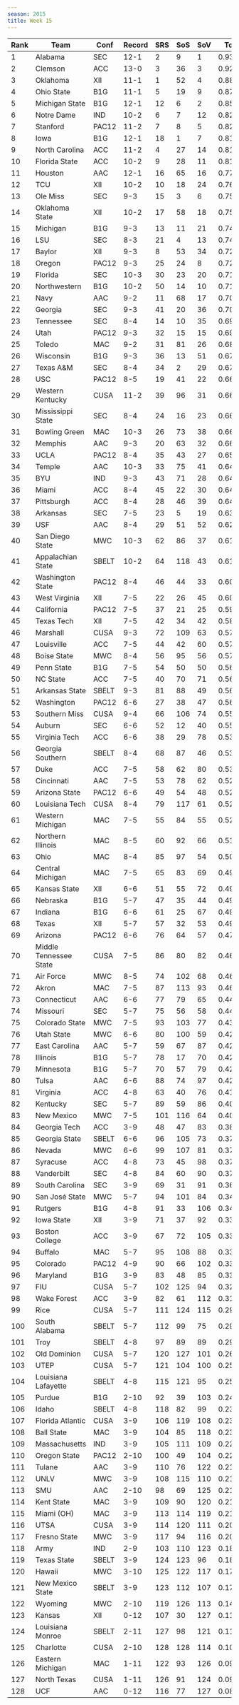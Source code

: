 ```yaml
---
season: 2015
title: Week 15
---
```

<table class="display"><thead><tr><th>Rank</th><th>Team</th><th>Conf</th><th>Record</th><th>SRS</th><th>SoS</th><th>SoV</th><th>Total</th></tr></thead><tbody>
<tr><td>1</td><td>Alabama</td><td>SEC</td><td>12-1</td><td>2</td><td>9</td><td>1</td><td>0.93349</td></tr>
<tr><td>2</td><td>Clemson</td><td>ACC</td><td>13-0</td><td>3</td><td>36</td><td>3</td><td>0.92013</td></tr>
<tr><td>3</td><td>Oklahoma</td><td>XII</td><td>11-1</td><td>1</td><td>52</td><td>4</td><td>0.88953</td></tr>
<tr><td>4</td><td>Ohio State</td><td>B1G</td><td>11-1</td><td>5</td><td>19</td><td>9</td><td>0.87618</td></tr>
<tr><td>5</td><td>Michigan State</td><td>B1G</td><td>12-1</td><td>12</td><td>6</td><td>2</td><td>0.85530</td></tr>
<tr><td>6</td><td>Notre Dame</td><td>IND</td><td>10-2</td><td>6</td><td>7</td><td>12</td><td>0.82333</td></tr>
<tr><td>7</td><td>Stanford</td><td>PAC12</td><td>11-2</td><td>7</td><td>8</td><td>5</td><td>0.82191</td></tr>
<tr><td>8</td><td>Iowa</td><td>B1G</td><td>12-1</td><td>18</td><td>1</td><td>7</td><td>0.81740</td></tr>
<tr><td>9</td><td>North Carolina</td><td>ACC</td><td>11-2</td><td>4</td><td>27</td><td>14</td><td>0.81487</td></tr>
<tr><td>10</td><td>Florida State</td><td>ACC</td><td>10-2</td><td>9</td><td>28</td><td>11</td><td>0.81293</td></tr>
<tr><td>11</td><td>Houston</td><td>AAC</td><td>12-1</td><td>16</td><td>65</td><td>16</td><td>0.77557</td></tr>
<tr><td>12</td><td>TCU</td><td>XII</td><td>10-2</td><td>10</td><td>18</td><td>24</td><td>0.76871</td></tr>
<tr><td>13</td><td>Ole Miss</td><td>SEC</td><td>9-3</td><td>15</td><td>3</td><td>6</td><td>0.75506</td></tr>
<tr><td>14</td><td>Oklahoma State</td><td>XII</td><td>10-2</td><td>17</td><td>58</td><td>18</td><td>0.75211</td></tr>
<tr><td>15</td><td>Michigan</td><td>B1G</td><td>9-3</td><td>13</td><td>11</td><td>21</td><td>0.74684</td></tr>
<tr><td>16</td><td>LSU</td><td>SEC</td><td>8-3</td><td>21</td><td>4</td><td>13</td><td>0.74030</td></tr>
<tr><td>17</td><td>Baylor</td><td>XII</td><td>9-3</td><td>8</td><td>53</td><td>34</td><td>0.72967</td></tr>
<tr><td>18</td><td>Oregon</td><td>PAC12</td><td>9-3</td><td>25</td><td>24</td><td>8</td><td>0.72406</td></tr>
<tr><td>19</td><td>Florida</td><td>SEC</td><td>10-3</td><td>30</td><td>23</td><td>20</td><td>0.71977</td></tr>
<tr><td>20</td><td>Northwestern</td><td>B1G</td><td>10-2</td><td>50</td><td>14</td><td>10</td><td>0.71013</td></tr>
<tr><td>21</td><td>Navy</td><td>AAC</td><td>9-2</td><td>11</td><td>68</td><td>17</td><td>0.70977</td></tr>
<tr><td>22</td><td>Georgia</td><td>SEC</td><td>9-3</td><td>41</td><td>20</td><td>36</td><td>0.70140</td></tr>
<tr><td>23</td><td>Tennessee</td><td>SEC</td><td>8-4</td><td>14</td><td>10</td><td>35</td><td>0.69279</td></tr>
<tr><td>24</td><td>Utah</td><td>PAC12</td><td>9-3</td><td>32</td><td>15</td><td>15</td><td>0.69145</td></tr>
<tr><td>25</td><td>Toledo</td><td>MAC</td><td>9-2</td><td>31</td><td>81</td><td>26</td><td>0.68027</td></tr>
<tr><td>26</td><td>Wisconsin</td><td>B1G</td><td>9-3</td><td>36</td><td>13</td><td>51</td><td>0.67318</td></tr>
<tr><td>27</td><td>Texas A&M</td><td>SEC</td><td>8-4</td><td>34</td><td>2</td><td>29</td><td>0.67273</td></tr>
<tr><td>28</td><td>USC</td><td>PAC12</td><td>8-5</td><td>19</td><td>41</td><td>22</td><td>0.66828</td></tr>
<tr><td>29</td><td>Western Kentucky</td><td>CUSA</td><td>11-2</td><td>39</td><td>96</td><td>31</td><td>0.66723</td></tr>
<tr><td>30</td><td>Mississippi State</td><td>SEC</td><td>8-4</td><td>24</td><td>16</td><td>23</td><td>0.66666</td></tr>
<tr><td>31</td><td>Bowling Green</td><td>MAC</td><td>10-3</td><td>26</td><td>73</td><td>38</td><td>0.66581</td></tr>
<tr><td>32</td><td>Memphis</td><td>AAC</td><td>9-3</td><td>20</td><td>63</td><td>32</td><td>0.66146</td></tr>
<tr><td>33</td><td>UCLA</td><td>PAC12</td><td>8-4</td><td>35</td><td>43</td><td>27</td><td>0.65546</td></tr>
<tr><td>34</td><td>Temple</td><td>AAC</td><td>10-3</td><td>33</td><td>75</td><td>41</td><td>0.64940</td></tr>
<tr><td>35</td><td>BYU</td><td>IND</td><td>9-3</td><td>43</td><td>71</td><td>28</td><td>0.64887</td></tr>
<tr><td>36</td><td>Miami</td><td>ACC</td><td>8-4</td><td>45</td><td>22</td><td>30</td><td>0.64392</td></tr>
<tr><td>37</td><td>Pittsburgh</td><td>ACC</td><td>8-4</td><td>28</td><td>46</td><td>39</td><td>0.64073</td></tr>
<tr><td>38</td><td>Arkansas</td><td>SEC</td><td>7-5</td><td>23</td><td>5</td><td>19</td><td>0.63958</td></tr>
<tr><td>39</td><td>USF</td><td>AAC</td><td>8-4</td><td>29</td><td>51</td><td>52</td><td>0.62337</td></tr>
<tr><td>40</td><td>San Diego State</td><td>MWC</td><td>10-3</td><td>62</td><td>86</td><td>37</td><td>0.61237</td></tr>
<tr><td>41</td><td>Appalachian State</td><td>SBELT</td><td>10-2</td><td>64</td><td>118</td><td>43</td><td>0.61188</td></tr>
<tr><td>42</td><td>Washington State</td><td>PAC12</td><td>8-4</td><td>46</td><td>44</td><td>33</td><td>0.60964</td></tr>
<tr><td>43</td><td>West Virginia</td><td>XII</td><td>7-5</td><td>22</td><td>26</td><td>45</td><td>0.60665</td></tr>
<tr><td>44</td><td>California</td><td>PAC12</td><td>7-5</td><td>37</td><td>21</td><td>25</td><td>0.59973</td></tr>
<tr><td>45</td><td>Texas Tech</td><td>XII</td><td>7-5</td><td>42</td><td>34</td><td>42</td><td>0.58565</td></tr>
<tr><td>46</td><td>Marshall</td><td>CUSA</td><td>9-3</td><td>72</td><td>109</td><td>63</td><td>0.57864</td></tr>
<tr><td>47</td><td>Louisville</td><td>ACC</td><td>7-5</td><td>44</td><td>42</td><td>60</td><td>0.57346</td></tr>
<tr><td>48</td><td>Boise State</td><td>MWC</td><td>8-4</td><td>56</td><td>95</td><td>56</td><td>0.57235</td></tr>
<tr><td>49</td><td>Penn State</td><td>B1G</td><td>7-5</td><td>54</td><td>50</td><td>50</td><td>0.56735</td></tr>
<tr><td>50</td><td>NC State</td><td>ACC</td><td>7-5</td><td>40</td><td>70</td><td>71</td><td>0.56596</td></tr>
<tr><td>51</td><td>Arkansas State</td><td>SBELT</td><td>9-3</td><td>81</td><td>88</td><td>49</td><td>0.56418</td></tr>
<tr><td>52</td><td>Washington</td><td>PAC12</td><td>6-6</td><td>27</td><td>38</td><td>47</td><td>0.56264</td></tr>
<tr><td>53</td><td>Southern Miss</td><td>CUSA</td><td>9-4</td><td>66</td><td>106</td><td>74</td><td>0.55497</td></tr>
<tr><td>54</td><td>Auburn</td><td>SEC</td><td>6-6</td><td>52</td><td>12</td><td>40</td><td>0.55272</td></tr>
<tr><td>55</td><td>Virginia Tech</td><td>ACC</td><td>6-6</td><td>38</td><td>29</td><td>78</td><td>0.53832</td></tr>
<tr><td>56</td><td>Georgia Southern</td><td>SBELT</td><td>8-4</td><td>68</td><td>87</td><td>46</td><td>0.53635</td></tr>
<tr><td>57</td><td>Duke</td><td>ACC</td><td>7-5</td><td>58</td><td>62</td><td>80</td><td>0.53521</td></tr>
<tr><td>58</td><td>Cincinnati</td><td>AAC</td><td>7-5</td><td>53</td><td>78</td><td>62</td><td>0.52854</td></tr>
<tr><td>59</td><td>Arizona State</td><td>PAC12</td><td>6-6</td><td>49</td><td>54</td><td>48</td><td>0.52592</td></tr>
<tr><td>60</td><td>Louisiana Tech</td><td>CUSA</td><td>8-4</td><td>79</td><td>117</td><td>61</td><td>0.52242</td></tr>
<tr><td>61</td><td>Western Michigan</td><td>MAC</td><td>7-5</td><td>55</td><td>84</td><td>55</td><td>0.52089</td></tr>
<tr><td>62</td><td>Northern Illinois</td><td>MAC</td><td>8-5</td><td>60</td><td>92</td><td>66</td><td>0.51794</td></tr>
<tr><td>63</td><td>Ohio</td><td>MAC</td><td>8-4</td><td>85</td><td>97</td><td>54</td><td>0.50163</td></tr>
<tr><td>64</td><td>Central Michigan</td><td>MAC</td><td>7-5</td><td>65</td><td>83</td><td>69</td><td>0.49765</td></tr>
<tr><td>65</td><td>Kansas State</td><td>XII</td><td>6-6</td><td>51</td><td>55</td><td>72</td><td>0.49625</td></tr>
<tr><td>66</td><td>Nebraska</td><td>B1G</td><td>5-7</td><td>47</td><td>35</td><td>44</td><td>0.49458</td></tr>
<tr><td>67</td><td>Indiana</td><td>B1G</td><td>6-6</td><td>61</td><td>25</td><td>67</td><td>0.49436</td></tr>
<tr><td>68</td><td>Texas</td><td>XII</td><td>5-7</td><td>57</td><td>32</td><td>53</td><td>0.49367</td></tr>
<tr><td>69</td><td>Arizona</td><td>PAC12</td><td>6-6</td><td>76</td><td>64</td><td>57</td><td>0.47545</td></tr>
<tr><td>70</td><td>Middle Tennessee State</td><td>CUSA</td><td>7-5</td><td>86</td><td>80</td><td>82</td><td>0.46934</td></tr>
<tr><td>71</td><td>Air Force</td><td>MWC</td><td>8-5</td><td>74</td><td>102</td><td>68</td><td>0.46421</td></tr>
<tr><td>72</td><td>Akron</td><td>MAC</td><td>7-5</td><td>87</td><td>113</td><td>93</td><td>0.46130</td></tr>
<tr><td>73</td><td>Connecticut</td><td>AAC</td><td>6-6</td><td>77</td><td>79</td><td>65</td><td>0.44631</td></tr>
<tr><td>74</td><td>Missouri</td><td>SEC</td><td>5-7</td><td>75</td><td>56</td><td>58</td><td>0.44189</td></tr>
<tr><td>75</td><td>Colorado State</td><td>MWC</td><td>7-5</td><td>93</td><td>103</td><td>77</td><td>0.43237</td></tr>
<tr><td>76</td><td>Utah State</td><td>MWC</td><td>6-6</td><td>80</td><td>100</td><td>59</td><td>0.42984</td></tr>
<tr><td>77</td><td>East Carolina</td><td>AAC</td><td>5-7</td><td>59</td><td>67</td><td>87</td><td>0.42709</td></tr>
<tr><td>78</td><td>Illinois</td><td>B1G</td><td>5-7</td><td>78</td><td>17</td><td>70</td><td>0.42667</td></tr>
<tr><td>79</td><td>Minnesota</td><td>B1G</td><td>5-7</td><td>70</td><td>57</td><td>79</td><td>0.42643</td></tr>
<tr><td>80</td><td>Tulsa</td><td>AAC</td><td>6-6</td><td>88</td><td>74</td><td>97</td><td>0.42008</td></tr>
<tr><td>81</td><td>Virginia</td><td>ACC</td><td>4-8</td><td>63</td><td>40</td><td>76</td><td>0.41607</td></tr>
<tr><td>82</td><td>Kentucky</td><td>SEC</td><td>5-7</td><td>89</td><td>59</td><td>86</td><td>0.40923</td></tr>
<tr><td>83</td><td>New Mexico</td><td>MWC</td><td>7-5</td><td>101</td><td>116</td><td>64</td><td>0.40899</td></tr>
<tr><td>84</td><td>Georgia Tech</td><td>ACC</td><td>3-9</td><td>48</td><td>47</td><td>83</td><td>0.38233</td></tr>
<tr><td>85</td><td>Georgia State</td><td>SBELT</td><td>6-6</td><td>96</td><td>105</td><td>73</td><td>0.37949</td></tr>
<tr><td>86</td><td>Nevada</td><td>MWC</td><td>6-6</td><td>99</td><td>107</td><td>81</td><td>0.37685</td></tr>
<tr><td>87</td><td>Syracuse</td><td>ACC</td><td>4-8</td><td>73</td><td>45</td><td>98</td><td>0.37550</td></tr>
<tr><td>88</td><td>Vanderbilt</td><td>SEC</td><td>4-8</td><td>84</td><td>60</td><td>90</td><td>0.37044</td></tr>
<tr><td>89</td><td>South Carolina</td><td>SEC</td><td>3-9</td><td>69</td><td>31</td><td>91</td><td>0.36525</td></tr>
<tr><td>90</td><td>San José State</td><td>MWC</td><td>5-7</td><td>94</td><td>101</td><td>84</td><td>0.34595</td></tr>
<tr><td>91</td><td>Rutgers</td><td>B1G</td><td>4-8</td><td>91</td><td>33</td><td>106</td><td>0.34240</td></tr>
<tr><td>92</td><td>Iowa State</td><td>XII</td><td>3-9</td><td>71</td><td>37</td><td>92</td><td>0.33999</td></tr>
<tr><td>93</td><td>Boston College</td><td>ACC</td><td>3-9</td><td>67</td><td>72</td><td>105</td><td>0.33959</td></tr>
<tr><td>94</td><td>Buffalo</td><td>MAC</td><td>5-7</td><td>95</td><td>108</td><td>88</td><td>0.33755</td></tr>
<tr><td>95</td><td>Colorado</td><td>PAC12</td><td>4-9</td><td>90</td><td>66</td><td>102</td><td>0.33479</td></tr>
<tr><td>96</td><td>Maryland</td><td>B1G</td><td>3-9</td><td>83</td><td>48</td><td>85</td><td>0.33305</td></tr>
<tr><td>97</td><td>FIU</td><td>CUSA</td><td>5-7</td><td>102</td><td>125</td><td>94</td><td>0.32111</td></tr>
<tr><td>98</td><td>Wake Forest</td><td>ACC</td><td>3-9</td><td>82</td><td>61</td><td>112</td><td>0.31346</td></tr>
<tr><td>99</td><td>Rice</td><td>CUSA</td><td>5-7</td><td>111</td><td>124</td><td>115</td><td>0.29942</td></tr>
<tr><td>100</td><td>South Alabama</td><td>SBELT</td><td>5-7</td><td>112</td><td>99</td><td>75</td><td>0.29930</td></tr>
<tr><td>101</td><td>Troy</td><td>SBELT</td><td>4-8</td><td>97</td><td>89</td><td>89</td><td>0.29321</td></tr>
<tr><td>102</td><td>Old Dominion</td><td>CUSA</td><td>5-7</td><td>120</td><td>127</td><td>101</td><td>0.26764</td></tr>
<tr><td>103</td><td>UTEP</td><td>CUSA</td><td>5-7</td><td>121</td><td>104</td><td>100</td><td>0.25926</td></tr>
<tr><td>104</td><td>Louisiana Lafayette</td><td>SBELT</td><td>4-8</td><td>115</td><td>121</td><td>95</td><td>0.25228</td></tr>
<tr><td>105</td><td>Purdue</td><td>B1G</td><td>2-10</td><td>92</td><td>39</td><td>103</td><td>0.24854</td></tr>
<tr><td>106</td><td>Idaho</td><td>SBELT</td><td>4-8</td><td>118</td><td>82</td><td>99</td><td>0.23567</td></tr>
<tr><td>107</td><td>Florida Atlantic</td><td>CUSA</td><td>3-9</td><td>106</td><td>119</td><td>108</td><td>0.23567</td></tr>
<tr><td>108</td><td>Ball State</td><td>MAC</td><td>3-9</td><td>104</td><td>85</td><td>118</td><td>0.23364</td></tr>
<tr><td>109</td><td>Massachusetts</td><td>IND</td><td>3-9</td><td>105</td><td>111</td><td>109</td><td>0.22995</td></tr>
<tr><td>110</td><td>Oregon State</td><td>PAC12</td><td>2-10</td><td>100</td><td>49</td><td>104</td><td>0.22897</td></tr>
<tr><td>111</td><td>Tulane</td><td>AAC</td><td>3-9</td><td>110</td><td>76</td><td>122</td><td>0.21940</td></tr>
<tr><td>112</td><td>UNLV</td><td>MWC</td><td>3-9</td><td>108</td><td>115</td><td>110</td><td>0.21619</td></tr>
<tr><td>113</td><td>SMU</td><td>AAC</td><td>2-10</td><td>98</td><td>69</td><td>125</td><td>0.21510</td></tr>
<tr><td>114</td><td>Kent State</td><td>MAC</td><td>3-9</td><td>109</td><td>90</td><td>120</td><td>0.21441</td></tr>
<tr><td>115</td><td>Miami (OH)</td><td>MAC</td><td>3-9</td><td>113</td><td>114</td><td>119</td><td>0.21352</td></tr>
<tr><td>116</td><td>UTSA</td><td>CUSA</td><td>3-9</td><td>114</td><td>120</td><td>111</td><td>0.20709</td></tr>
<tr><td>117</td><td>Fresno State</td><td>MWC</td><td>3-9</td><td>117</td><td>94</td><td>116</td><td>0.20661</td></tr>
<tr><td>118</td><td>Army</td><td>IND</td><td>2-9</td><td>103</td><td>110</td><td>123</td><td>0.18337</td></tr>
<tr><td>119</td><td>Texas State</td><td>SBELT</td><td>3-9</td><td>124</td><td>123</td><td>96</td><td>0.18282</td></tr>
<tr><td>120</td><td>Hawaii</td><td>MWC</td><td>3-10</td><td>125</td><td>122</td><td>117</td><td>0.17248</td></tr>
<tr><td>121</td><td>New Mexico State</td><td>SBELT</td><td>3-9</td><td>123</td><td>112</td><td>107</td><td>0.17154</td></tr>
<tr><td>122</td><td>Wyoming</td><td>MWC</td><td>2-10</td><td>119</td><td>126</td><td>113</td><td>0.14611</td></tr>
<tr><td>123</td><td>Kansas</td><td>XII</td><td>0-12</td><td>107</td><td>30</td><td>127</td><td>0.11189</td></tr>
<tr><td>124</td><td>Louisiana Monroe</td><td>SBELT</td><td>2-11</td><td>127</td><td>98</td><td>121</td><td>0.11172</td></tr>
<tr><td>125</td><td>Charlotte</td><td>CUSA</td><td>2-10</td><td>128</td><td>128</td><td>114</td><td>0.10892</td></tr>
<tr><td>126</td><td>Eastern Michigan</td><td>MAC</td><td>1-11</td><td>122</td><td>93</td><td>126</td><td>0.09799</td></tr>
<tr><td>127</td><td>North Texas</td><td>CUSA</td><td>1-11</td><td>126</td><td>91</td><td>124</td><td>0.09151</td></tr>
<tr><td>128</td><td>UCF</td><td>AAC</td><td>0-12</td><td>116</td><td>77</td><td>127</td><td>0.08943</td></tr>
</tbody></table>
